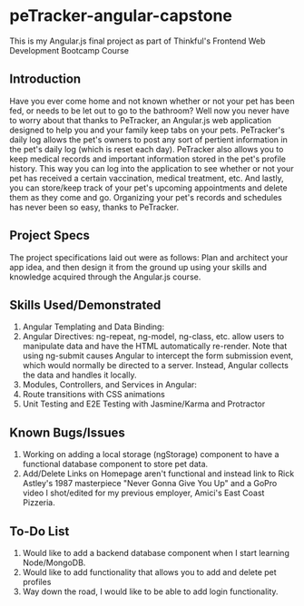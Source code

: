 # peTracker-angular-capstone
This is my Angular.js final project as part of Thinkful's Frontend Web Development Bootcamp Course
## Introduction
Have you ever come home and not known whether or not your pet has been fed, or needs to be let out to go to the bathroom? Well now you never have to worry about that thanks to PeTracker, an Angular.js web application designed to help you 
and your family keep tabs on your pets. PeTracker's daily log allows the pet's owners to post any sort of pertient information in the pet's daily log (which is reset each day).
PeTracker also allows you to keep medical records and important information stored in the pet's profile history. This way you can log into the application to see whether or not your pet has received
a certain vaccination, medical treatment, etc. And lastly, you can store/keep track of your pet's upcoming appointments and delete them as they come and go. Organizing your pet's records and schedules has never been so easy, thanks to PeTracker.
## Project Specs
The project specifications laid out were as follows: Plan and architect your app idea, and then design it from the ground up using your skills and knowledge acquired through the Angular.js course. 
## Skills Used/Demonstrated
1. Angular Templating and Data Binding:
2. Angular Directives: ng-repeat, ng-model, ng-class, etc. allow users to manipulate data and have the HTML automatically re-render.  Note that using ng-submit causes Angular to intercept the form submission event, which would normally be directed to a server. Instead, Angular collects the data and handles it locally.
3. Modules, Controllers, and Services in Angular:
4. Route transitions with CSS animations
5. Unit Testing and E2E Testing with Jasmine/Karma and Protractor 
## Known Bugs/Issues
1. Working on adding a local storage (ngStorage) component to have a functional database component to store pet data.
2. Add/Delete Links on Homepage aren't functional and instead link to Rick Astley's 1987 masterpiece "Never Gonna Give You Up" and a GoPro video I shot/edited for my previous employer, Amici's East Coast Pizzeria.
## To-Do List
1. Would like to add a backend database component when I start learning Node/MongoDB.
2. Would like to add functionality that allows you to add and delete pet profiles
3. Way down the road, I would like to be able to add login functionality.
